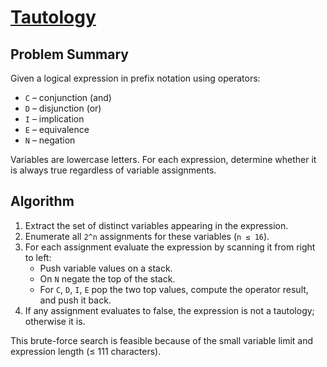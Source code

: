 # [Tautology](https://www.spoj.com/problems/TAUT/)

## Problem Summary
Given a logical expression in prefix notation using operators:
- `C` – conjunction (and)
- `D` – disjunction (or)
- `I` – implication
- `E` – equivalence
- `N` – negation

Variables are lowercase letters. For each expression, determine whether it is always true regardless of variable assignments.

## Algorithm
1. Extract the set of distinct variables appearing in the expression.
2. Enumerate all `2^n` assignments for these variables (`n ≤ 16`).
3. For each assignment evaluate the expression by scanning it from right to left:
   - Push variable values on a stack.
   - On `N` negate the top of the stack.
   - For `C`, `D`, `I`, `E` pop the two top values, compute the operator result, and push it back.
4. If any assignment evaluates to false, the expression is not a tautology; otherwise it is.

This brute-force search is feasible because of the small variable limit and expression length (≤ 111 characters).
